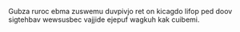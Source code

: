Gubza ruroc ebma zuswemu duvpivjo ret on kicagdo lifop ped doov sigtehbav wewsusbec vajjide ejepuf wagkuh kak cuibemi.